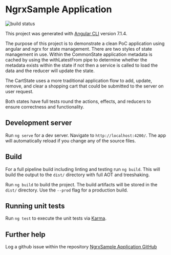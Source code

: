 # NgrxSample Application

![build status](https://app.buddy.works/bonejon/ngrx-sample/pipelines/pipeline/167408/badge.svg?token=9cf3211cabe7eb3705d6abef5ce7a219b747cf28416d68e7b9c8ad76ae079aab)

This project was generated with [Angular CLI](https://github.com/angular/angular-cli) version 7.1.4.

The purpose of this project is to demonstrate a clean PoC application using angular and ngrx for state management. 
There are two styles of state management in use. Within the CommonState application metadata is cached by using the
withLatestFrom pipe to determine whether the metadata exists within the state if not then a service is called to load
the data and the reducer will update the state.

The CartState uses a more traditional application flow to add, update, remove, and clear a shopping cart that could be submitted
to the server on user request. 

Both states have full tests round the actions, effects, and reducers to ensure correctness and functionality.


## Development server

Run `ng serve` for a dev server. Navigate to `http://localhost:4200/`. The app will automatically reload if you change any of the source files.

## Build

For a full pipeline build including linting and testing run `ng build`. This will build the output to the `dist/` directory with
full AOT and treeshaking.

Run `ng build` to build the project. The build artifacts will be stored in the `dist/` directory. Use the `--prod` flag for a production build.

## Running unit tests

Run `ng test` to execute the unit tests via [Karma](https://karma-runner.github.io).

## Further help

Log a github issue within the repository [NgrxSample Application GitHub](https://github.com/bonejon/ngrx-sample/issues)
